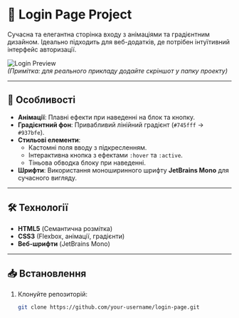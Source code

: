 # 🌟 Login Page Project

Сучасна та елегантна сторінка входу з анімаціями та градієнтним дизайном. Ідеально підходить для веб-додатків, де потрібен інтуїтивний інтерфейс авторизації.

![Login Preview](screenshot.png)  
*(Примітка: для реального прикладу додайте скріншот у папку проекту)*

---

## 🚀 Особливості
- **Анімації**: Плавні ефекти при наведенні на блок та кнопку.
- **Градієнтний фон**: Привабливий лінійний градієнт (`#745fff` → `#937bfe`).
- **Стильові елементи**:
  - Кастомні поля вводу з підкресленням.
  - Інтерактивна кнопка з ефектами `:hover` та `:active`.
  - Тіньова обводка блоку при наведенні.
- **Шрифти**: Використання моноширинного шрифту **JetBrains Mono** для сучасного вигляду.

---

## 🛠 Технології
- **HTML5** (Семантична розмітка)
- **CSS3** (Flexbox, анімації, градієнти)
- **Веб-шрифти** (JetBrains Mono)

---

## 📥 Встановлення
1. Клонуйте репозиторій:
   ```bash
   git clone https://github.com/your-username/login-page.git

